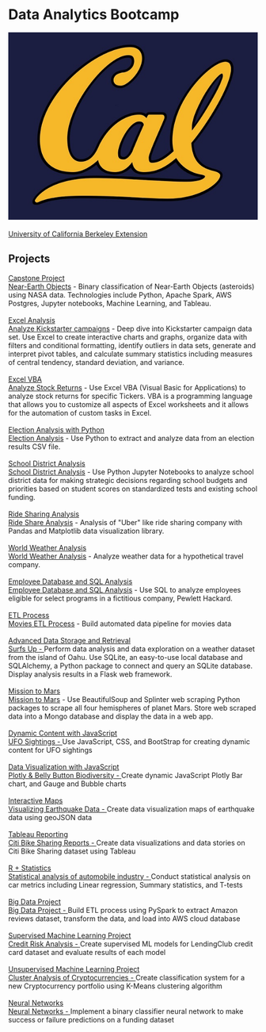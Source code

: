 # Data Analytics Bootcamp
![](University%20of%20California%20Berkeley%20favicon_med.jpg)
<br/>
<br/>
[University of California Berkeley Extension](https://bootcamp.berkeley.edu/data/)

## Projects<br/>
<ins>Capstone Project</ins>&nbsp;&nbsp;<br/>
[Near-Earth Objects](https://github.com/mwalbers1/NEOs_Project) - Binary classification of Near-Earth Objects (asteroids) using NASA data. Technologies include Python, Apache Spark, AWS Postgres, Jupyter notebooks, Machine Learning, and Tableau.
<br/><br/>
<ins>Excel Analysis</ins>&nbsp;&nbsp;<br/>
[Analyze Kickstarter campaigns](kickstarter-analysis) - Deep dive into Kickstarter campaign data set. Use Excel to create interactive charts and graphs, organize data with filters and conditional formatting, identify outliers in data sets, generate and interpret pivot tables, and calculate summary statistics including measures of central tendency, standard deviation, and variance.
<br/><br/>
<ins>Excel VBA</ins>&nbsp;&nbsp;<br/>
[Analyze Stock Returns](stock-analysis) - Use Excel VBA (Visual Basic for Applications) to analyze stock returns for specific Tickers.  VBA is a programming language that allows you to customize all aspects of Excel worksheets and it allows for the automation of custom tasks in Excel.  
<br/>
<ins>Election Analysis with Python</ins>&nbsp;&nbsp;<br/>
[Election Analysis](election-results) - Use Python to extract and analyze data from an election results CSV file.
<br/><br/>
<ins>School District Analysis</ins>&nbsp;&nbsp;<br/>
[School District Analysis](school-district-analysis) - Use Python Jupyter Notebooks to analyze school district data for making strategic decisions regarding school budgets and priorities based on student scores on standardized tests and existing school funding.
<br/><br/>
<ins>Ride Sharing Analysis</ins>&nbsp;&nbsp;<br/>
[Ride Share Analysis](pyber-analysis) - Analysis of "Uber" like ride sharing company with Pandas and Matplotlib data visualization library.
<br/><br/>
<ins>World Weather Analysis</ins>&nbsp;&nbsp;<br/>
[World Weather Analysis](world-weather-analysis) - Analyze weather data for a hypothetical travel company.
<br/><br/>
<ins>Employee Database and SQL Analysis</ins>&nbsp;&nbsp;<br/>
[Employee Database and SQL Analysis](pewlett-hackard-analysis/README.md) - Use SQL to analyze employees eligible for select programs in a fictitious company, Pewlett Hackard.<br/><br/>
<ins>ETL Process</ins>&nbsp;&nbsp;<br/>
[Movies ETL Process](movies-etl) - Build automated data pipeline for movies data
<br/><br/>
<ins>Advanced Data Storage and Retrieval</ins>&nbsp;&nbsp;<br/>
[Surfs Up - ](hawaii-weather-analysis)Perform data analysis and data exploration on a weather dataset from the island of Oahu. Use SQLite, an easy-to-use local database and SQLAlchemy, a Python package to connect and query an SQLite database. Display analysis results in a Flask web framework.
<br/><br/>
<ins>Mission to Mars</ins>&nbsp;&nbsp;<br/>
[Mission to Mars](mission-to-mars) - Use BeautifulSoup and Splinter web scraping Python packages to scrape all four hemispheres of planet Mars. Store web scraped data into a Mongo database and display the data in a web app.
<br/><br/>
<ins>Dynamic Content with JavaScript</ins>&nbsp;&nbsp;<br/>
[UFO Sightings - ](ufos) Use JavaScript, CSS, and BootStrap for creating dynamic content for UFO sightings
<br/><br/>
<ins>Data Visualization with JavaScript</ins>&nbsp;&nbsp;<br/>
[Plotly & Belly Button Biodiversity - ](bacteria-analysis) Create dynamic JavaScript Plotly Bar chart, and Gauge and Bubble charts
<br/><br/>
<ins>Interactive Maps</ins>&nbsp;&nbsp;<br/>
[Visualizing Earthquake Data - ](mapping-earthquakes/earthquake-challenge) Create data visualization maps of earthquake data using geoJSON data
<br/><br/>
<ins>Tableau Reporting</ins>&nbsp;&nbsp;<br/>
[Citi Bike Sharing Reports - ](bike-sharing) Create data visualizations and data stories on Citi Bike Sharing dataset using Tableau
<br/><br/>
<ins>R + Statistics</ins>&nbsp;&nbsp;<br/>
[Statistical analysis of automobile industry - ](car-statistical-analysis) Conduct statistical analysis on car metrics including Linear regression, Summary statistics, and T-tests
<br/><br/>
<ins>Big Data Project</ins>&nbsp;&nbsp;<br/>
[Big Data Project - ](amazon-vine-analysis) Build ETL process using PySpark to extract Amazon reviews dataset, transform the data, and load into AWS cloud database
<br/><br/>
<ins>Supervised Machine Learning Project</ins>&nbsp;&nbsp;<br/>
[Credit Risk Analysis - ](credit-risk-analysis) Create supervised ML models for LendingClub credit card dataset and evaluate results of each model
<br/><br/>
<ins>Unsupervised Machine Learning Project</ins>&nbsp;&nbsp;<br/>
[Cluster Analysis of Cryptocurrencies - ](crypto-currencies) Create classification system for a new Cryptocurrency portfolio using K-Means clustering algorithm
<br/><br/>
<ins>Neural Networks</ins>&nbsp;&nbsp;<br/>
[Neural Networks - ](https://github.com/mwalbers1/Data-Analytics-Bootcamp/tree/main/neural-network-charity-analysis) Implement a binary classifier neural network to make success or failure predictions on a funding dataset
<br/><br/>

